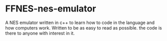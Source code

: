 # FFNES-nes-emulator
A NES emulator written in c++ to learn how to code in the language and how computers work. Written to be as easy to read as possible.  the code is there to anyone with interest in it.
